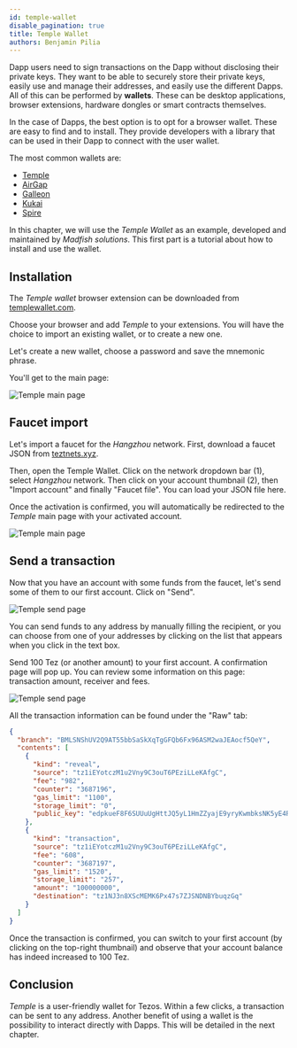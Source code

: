 ```yaml
---
id: temple-wallet
disable_pagination: true
title: Temple Wallet
authors: Benjamin Pilia
---
```


Dapp users need to sign transactions on the Dapp without disclosing their private keys. They want to be able to securely store their private keys, easily use and manage their addresses, and easily use the different Dapps. All of this can be performed by **wallets**. These can be desktop applications, browser extensions, hardware dongles or smart contracts themselves.

In the case of Dapps, the best option is to opt for a browser wallet. These are easy to find and to install. They provide developers with a library that can be used in their Dapp to connect with the user wallet.

The most common wallets are:
- [Temple](https://templewallet.com/download/)
- [AirGap](https://airgap.it/)
- [Galleon](https://cryptonomic.tech/galleon.html)
- [Kukai](https://wallet.kukai.app/)
- [Spire](https://spirewallet.com/)

In this chapter, we will use the _Temple Wallet_ as an example, developed and maintained by _Madfish solutions_. This first part is a tutorial about how to install and use the wallet.

## Installation

The _Temple wallet_ browser extension can be downloaded from [templewallet.com](https://templewallet.com/download).

Choose your browser and add _Temple_ to your extensions. You will have the choice to import an existing wallet, or to create a new one.

Let's create a new wallet, choose a password and save the mnemonic phrase.

You'll get to the main page:

![](../../static/img/dapp/temple1.png "Temple main page")

## Faucet import

Let's import a faucet for the _Hangzhou_ network. First, download a faucet JSON from [teztnets.xyz](https://teztnets.xyz/hangzhounet-faucet).

Then, open the Temple Wallet. Click on the network dropdown bar (1), select _Hangzhou_ network. Then click on your account thumbnail (2), then "Import account" and finally "Faucet file". You can load your JSON file here.

Once the activation is confirmed, you will automatically be redirected to the _Temple_ main page with your activated account.

![](../../static/img/dapp/temple2.png "Temple main page")

## Send a transaction

Now that you have an account with some funds from the faucet, let's send some of them to our first account. Click on "Send".

![](../../static/img/dapp/temple3.png "Temple send page")

You can send funds to any address by manually filling the recipient, or you can choose from one of your addresses by clicking on the list that appears when you click in the text box.

Send 100 Tez (or another amount) to your first account. A confirmation page will pop up. You can review some information on this page: transaction amount, receiver and fees.

![](../../static/img/dapp/temple4.png "Temple send page")

All the transaction information can be found under the "Raw" tab:

```json
{
  "branch": "BMLSNShUV2Q9AT55bbSaSkXqTgGFQb6Fx96ASM2waJEAocf5QeY",
  "contents": [
    {
      "kind": "reveal",
      "source": "tz1iEYotczM1u2Vny9C3ouT6PEziLLeKAfgC",
      "fee": "982",
      "counter": "3687196",
      "gas_limit": "1100",
      "storage_limit": "0",
      "public_key": "edpkueF8F6SUUuUgHttJQ5yL1HmZZyajE9yryKwmbksNK5yE4RW159"
    },
    {
      "kind": "transaction",
      "source": "tz1iEYotczM1u2Vny9C3ouT6PEziLLeKAfgC",
      "fee": "608",
      "counter": "3687197",
      "gas_limit": "1520",
      "storage_limit": "257",
      "amount": "100000000",
      "destination": "tz1NJ3n8XScMEMK6Px47s7ZJSNDNBYbuqzGq"
    }
  ]
}
```

Once the transaction is confirmed, you can switch to your first account (by clicking on the top-right thumbnail) and observe that your account balance has indeed increased to 100 Tez.

## Conclusion
_Temple_ is a user-friendly wallet for Tezos. Within a few clicks, a transaction can be sent to any address. Another benefit of using a wallet is the possibility to interact directly with Dapps. This will be detailed in the next chapter.
